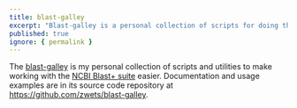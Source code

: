 ```yaml
---
title: blast-galley
excerpt: "Blast-galley is a personal collection of scripts for doing things with BLAST."
published: true
ignore: { permalink }
---
```


The [blast-galley](https://github.com/zwets/blast-galley) is my personal collection of scripts and utilities to make working with the [NCBI Blast+ suite](http://www.ncbi.nlm.nih.gov/books/NBK1763/) easier.  Documentation and usage examples are in its source code repository at <https://github.com/zwets/blast-galley>.

